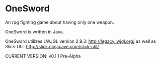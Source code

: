 # OneSword
An rpg fighting game about having only one weapon.

OneSword is written in Java.

OneSword utilizes LWJGL version 2.9.3: http://legacy.lwjgl.org/
as well as Slick-Util: http://slick.ninjacave.com/slick-util/

CURRENT VERSION: v0.1.1 Pre-Alpha
